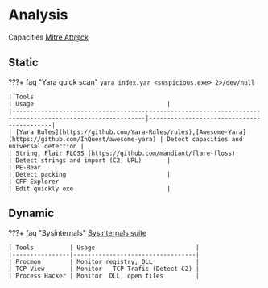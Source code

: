 # Analysis

Capacities
[Mitre Att@ck](https://attack.mitre.org/)

## Static

???+ faq "Yara quick scan"
    `yara index.yar <suspicious.exe> 2>/dev/null`

    | Tools                                                                                                     | Usage                                     |
    |-----------------------------------------------------------------------------------------------------------|-------------------------------------------|
    | [Yara Rules](https://github.com/Yara-Rules/rules),[Awesome-Yara](https://github.com/InQuest/awesome-yara) | Detect capacities and universal detection |
    | String, Flair FLOSS (https://github.com/mandiant/flare-floss)                                             | Detect strings and import (C2, URL)       |
    | PE-Bear                                                                                                   | Detect packing                            |
    | CFF Explorer                                                                                              | Edit quickly exe                          |

## Dynamic

???+ faq "Sysinternals"
    [Sysinternals suite](https://docs.microsoft.com/en-us/sysinternals/downloads/sysinternals-suite)

    | Tools          | Usage                            |
    |----------------|----------------------------------|
    | Procmon        | Monitor registry, DLL            |
    | TCP View       | Monitor   TCP Trafic (Detect C2) |
    | Process Hacker | Monitor  DLL, open files         |
